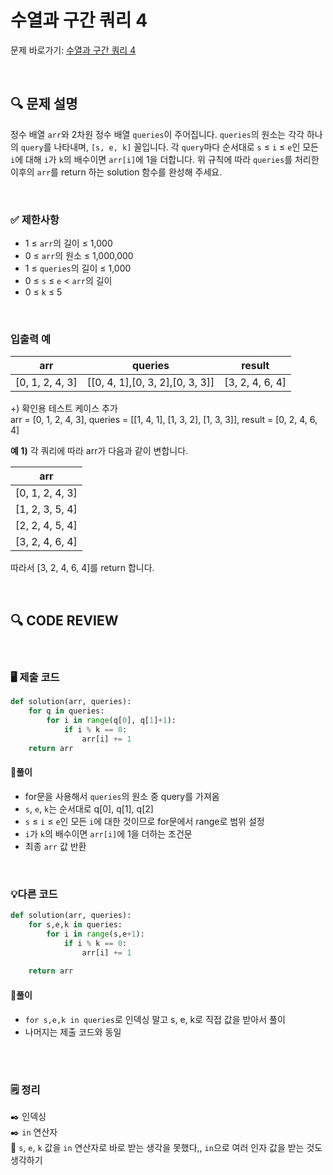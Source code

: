# 수열과 구간 쿼리 4

문제 바로가기: [수열과 구간 쿼리 4](https://school.programmers.co.kr/learn/courses/30/lessons/181922)

<br/>

## **🔍 문제 설명**

정수 배열 `arr`와 2차원 정수 배열 `queries`이 주어집니다. `queries`의 원소는 각각 하나의 `query`를 나타내며, `[s, e, k]` 꼴입니다.
각 `query`마다 순서대로 `s` ≤ `i` ≤ `e`인 모든 `i`에 대해 `i`가 `k`의 배수이면 `arr[i]`에 1을 더합니다.
위 규칙에 따라 `queries`를 처리한 이후의 `arr`를 return 하는 solution 함수를 완성해 주세요.

<br/>

### **✅ 제한사항**

- 1 ≤ `arr`의 길이 ≤ 1,000
- 0 ≤ `arr`의 원소 ≤ 1,000,000
- 1 ≤ `queries`의 길이 ≤ 1,000
- 0 ≤ `s` ≤ `e` < `arr`의 길이
- 0 ≤ `k` ≤ 5
<br/>

### **입출력 예**

|        arr      |             queries             |      result     |
|-----------------|---------------------------------|-----------------|
| [0, 1, 2, 4, 3] | [[0, 4, 1],[0, 3, 2],[0, 3, 3]]	| [3, 2, 4, 6, 4] |

+) 확인용 테스트 케이스 추가   
arr = [0, 1, 2, 4, 3], queries = [[1, 4, 1], [1, 3, 2], [1, 3, 3]], result = [0, 2, 4, 6, 4]

**예 1)**
각 쿼리에 따라 arr가 다음과 같이 변합니다.

|        arr      |
|-----------------|
| [0, 1, 2, 4, 3] |
| [1, 2, 3, 5, 4] |
| [2, 2, 4, 5, 4] |
| [3, 2, 4, 6, 4] |

따라서 [3, 2, 4, 6, 4]를 return 합니다.

<br/>

## **🔍 CODE REVIEW**
<br/>

### **🖥️ 제출 코드**

```python
def solution(arr, queries):
    for q in queries:
        for i in range(q[0], q[1]+1):
            if i % k == 0:
                arr[i] += 1
    return arr
```

#### **📍풀이**

- for문을 사용해서 `queries`의 원소 중 query를 가져옴
- `s`, `e`, `k`는 순서대로 q[0], q[1], q[2]
- `s` ≤ `i` ≤ `e`인 모든 `i`에 대한 것이므로 for문에서 range로 범위 설정
- `i`가 `k`의 배수이면 `arr[i]`에 1을 더하는 조건문
- 최종 `arr` 값 반환    

<br/>

### **💡다른 코드**

```python
def solution(arr, queries):
    for s,e,k in queries: 
        for i in range(s,e+1):
            if i % k == 0:
                arr[i] += 1
            
    return arr
```

#### **📍풀이**

- `for s,e,k in queries`로 인덱싱 말고 s, e, k로 직접 값을 받아서 풀이 
- 나머지는 제출 코드와 동일

<br/>

  #
### **🗒️ 정리**
✒️ 인덱싱    
✒️ `in` 연산자    
📌 `s`, `e`, `k` 값을 `in` 연산자로 바로 받는 생각을 못했다,, `in`으로 여러 인자 값을 받는 것도 생각하기  
